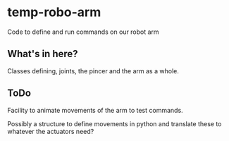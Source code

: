 # temp-robo-arm
Code to define and run commands on our robot arm

## What's in here?

Classes defining, joints, the pincer and the arm as a whole.

## ToDo

Facility to animate movements of the arm to test commands.

Possibly a structure to define movements in python and translate these to whatever the actuators need?